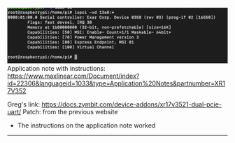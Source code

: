 
![](res/Pasted%20image%2020250323200017.png)
Application note with instructions: https://www.maxlinear.com/Document/index?id=22306&languageid=1033&type=Application%20Notes&partnumber=XR17V352

Greg's link: https://docs.zymbit.com/device-addons/xr17v3521-dual-pcie-uart/
Patch: from the previous website
- The instructions on the application note worked

---

